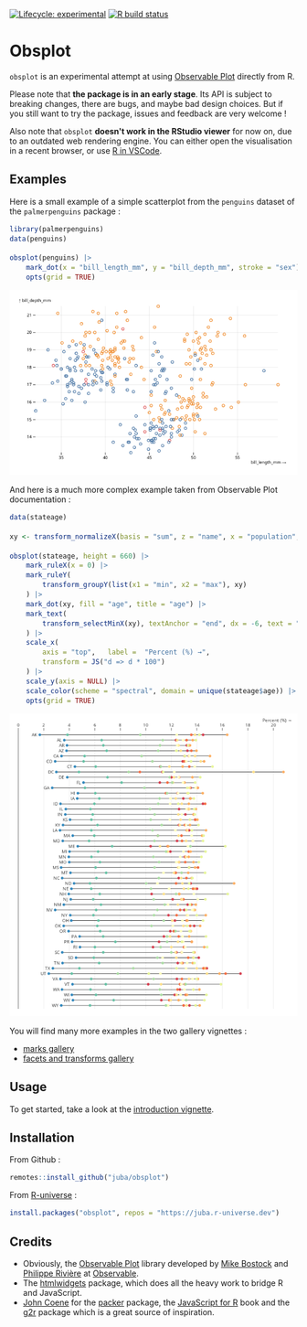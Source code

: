 <!-- badges: start -->
[![Lifecycle: experimental](https://img.shields.io/badge/lifecycle-experimental-red.svg)](https://www.tidyverse.org/lifecycle/#maturing)
[![R build status](https://github.com/juba/obsplot/workflows/R-CMD-check/badge.svg)](https://github.com/juba/obsplot/actions)
<!-- badges: end -->

# Obsplot

`obsplot` is an experimental attempt at using [Observable Plot](https://observablehq.com/@observablehq/plot) directly from R.

Please note that **the package is in an early stage**. Its API is subject to breaking changes, there are bugs, and maybe bad design choices. But if you still want to try the package, issues and feedback are very welcome !

Also note that `obsplot` **doesn't work in the RStudio viewer** for now on, due to an outdated web rendering engine. You can either open the visualisation in a recent browser, or use [R in VSCode](https://github.com/REditorSupport/vscode-R).

## Examples

Here is a small example of a simple scatterplot from the `penguins` dataset of the `palmerpenguins` package :

```r
library(palmerpenguins)
data(penguins)

obsplot(penguins) |>
    mark_dot(x = "bill_length_mm", y = "bill_depth_mm", stroke = "sex") |>
    opts(grid = TRUE)
```

![Simple scatterplot](man/figures/readme_scatter.png)

And here is a much more complex example taken from Observable Plot documentation :

```r
data(stateage)

xy <- transform_normalizeX(basis = "sum", z = "name", x = "population", y = "name")

obsplot(stateage, height = 660) |>
    mark_ruleX(x = 0) |>
    mark_ruleY(
        transform_groupY(list(x1 = "min", x2 = "max"), xy)
    ) |>
    mark_dot(xy, fill = "age", title = "age") |>
    mark_text(
        transform_selectMinX(xy), textAnchor = "end", dx = -6, text = "name"
    ) |>
    scale_x(
        axis = "top",   label =  "Percent (%) →", 
        transform = JS("d => d * 100")
    ) |>
    scale_y(axis = NULL) |>
    scale_color(scheme = "spectral", domain = unique(stateage$age)) |>
    opts(grid = TRUE)
```

![stateage example](man/figures/readme_stateage.png)

You will find many more examples in the two gallery vignettes :

- [marks gallery](https://juba.github.io/obsplot/articles/gallery_marks.html)
- [facets and transforms gallery](https://juba.github.io/obsplot/articles/gallery_transforms.html)

## Usage

To get started, take a look at the [introduction vignette](https://juba.github.io/obsplot/articles/introduction.html).

## Installation

From Github :

```r
remotes::install_github("juba/obsplot")
```

From [R-universe](https://r-universe.dev/organizations/) :

```r
install.packages("obsplot", repos = "https://juba.r-universe.dev")
```

## Credits

- Obviously, the [Observable Plot](https://observablehq.com/@observablehq/plot) library developed by [Mike Bostock](https://observablehq.com/@mbostock) and [Philippe Rivière](https://observablehq.com/@fil/) at [Observable](https://observablehq.com/).
- The [htmlwidgets](https://www.htmlwidgets.org/) package, which does all the heavy work to bridge R and JavaScript.
- [John Coene](https://twitter.com/jdatap) for the [packer](https://github.com/JohnCoene/packer) package, the [JavaScript for R](https://book.javascript-for-r.com/) book and the [g2r](https://github.com/devOpifex/g2r/) package which is a great source of inspiration.
